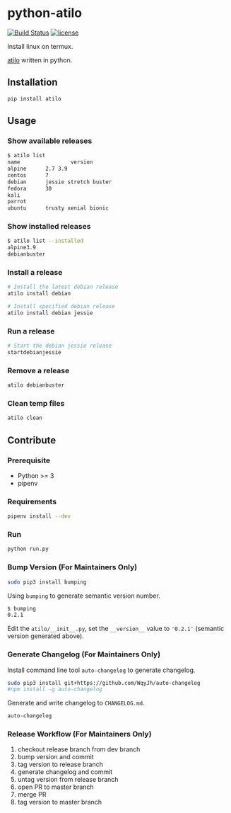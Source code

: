 # python-atilo

[![Build Status](https://travis-ci.org/WqyJh/python-atilo.svg?branch=master)](https://travis-ci.org/WqyJh/python-atilo)
[![license](https://img.shields.io/badge/LICENCE-GPLv3-brightgreen.svg)](https://raw.githubusercontent.com/WqyJh/python-atilo/master/LICENSE)


Install linux on termux.

[atilo](https://github.com/YadominJinta/atilo) written in python.


## Installation

```bash
pip install atilo
```

## Usage

### Show available releases
```bash
$ atilo list
name                version                       
alpine      2.7 3.9                       
centos      7                             
debian      jessie stretch buster         
fedora      30                            
kali                                      
parrot                                    
ubuntu      trusty xenial bionic 
```

### Show installed releases

```bash
$ atilo list --installed
alpine3.9
debianbuster
```

### Install a release

```bash
# Install the latest debian release
atilo install debian

# Install specified debian release
atilo install debian jessie
```

### Run a release

```bash
# Start the debian jessie release
startdebianjessie
```

### Remove a release

```bash
atilo debianbuster
```

### Clean temp files

```bash
atilo clean
```


## Contribute

### Prerequisite

- Python >= 3
- pipenv


### Requirements

```bash
pipenv install --dev
```

### Run

```bash
python run.py
```

### Bump Version (For Maintainers Only)

```bash
sudo pip3 install bumping
```

Using `bumping` to generate semantic version number.

```bash
$ bumping
0.2.1
```

Edit the `atilo/__init__.py`, set the `__version__` value to `'0.2.1'` (semantic version generated above).


### Generate Changelog (For Maintainers Only)

Install command line tool `auto-changelog` to generate changelog.

```bash
sudo pip3 install git+https://github.com/WqyJh/auto-changelog
#npm install -g auto-changelog
```

Generate and write changelog to `CHANGELOG.md`.

```bash
auto-changelog
```

### Release Workflow (For Maintainers Only)

1. checkout release branch from dev branch
2. bump version and commit
3. tag version to release branch
4. generate changelog and commit
5. untag version from release branch
6. open PR to master branch
7. merge PR
8. tag version to master branch
